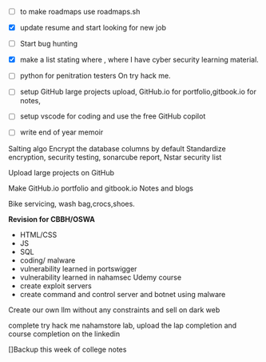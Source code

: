 
- [ ] to make roadmaps use roadmaps.sh
- [x] update resume and start looking for new job
- [ ] Start bug hunting 
- [x] make a list stating where , where I have cyber security learning material.
- [ ] python for penitration testers On try hack me.
- [ ] setup GitHub large projects upload, GitHub.io for portfolio,gitbook.io for notes,
- [ ] setup vscode for coding and use the free GitHub copilot 
- [ ] write end of year memoir 


Salting algo
Encrypt the database columns by default 
Standardize encryption, security testing, sonarcube report, Nstar security list 






Upload large projects on GitHub

Make GitHub.io portfolio and gitbook.io
Notes and blogs


Bike servicing, wash bag,crocs,shoes.



**Revision for CBBH/OSWA**

- HTML/CSS
- JS
- SQL
- coding/ malware 
- vulnerability learned in portswigger
- vulnerability learned in nahamsec Udemy course 
- create exploit servers
- create command and control server and botnet using malware 



Create our own llm without any constraints and sell on dark web

complete try hack me nahamstore lab, upload the lap completion and course completion on the linkedin

 []Backup this week of college notes
